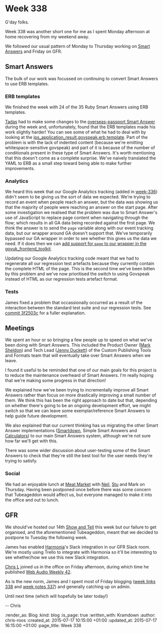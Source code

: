 Week 338
========

G'day folks.

Week 338 was another short one for me as I spent Monday afternoon at home recovering from my weekend away.

We followed our usual pattern of Monday to Thursday working on [Smart Answers][] and Friday on GFR.

## Smart Answers

The bulk of our work was focussed on continuing to convert Smart Answers to use ERB templates.

### ERB templates

We finished the week with 24 of the 35 Ruby Smart Answers using ERB templates.

[Tadas][] had to make some changes to the [overseas-passport Smart Answer][] during the week and, unfortunately, found that the ERB templates made his work slightly harder! You can see some of what he had to deal with by looking at the [ips_application_result.govspeak.erb template][]. Part of the problem is with the lack of indented content (because we're emitting whitespace-sensitive govspeak) and part of it is because of the number of conditionals present in these type of Smart Answers. It's worth mentioning that this doesn't come as a complete surprise. We've naively translated the YAML to ERB as a small step toward being able to make further improvements.

### Analytics

We heard this week that our Google Analytics tracking (added in [week-336][]) didn't seem to be giving us the sort of data we expected. We're trying to record an event when people reach an answer, but the data was showing us that the majority of people were reaching an answer on the start page. After some investigation we realised that the problem was due to Smart Answer's use of JavaScript to replace page content when navigating through the flow; which results in all GA data being recorded against the first page. We think the answer is to send the `page` variable along with our event tracking data, but our wrapper around GA doesn't support that. We've temporarily bypassed our GA wrapper in order to see whether this gives us the data we need. If it does then we can [add support for `page` to our wrapper in the govuk_frontend_toolkit][pr-203].

Updating our Google Analytics tracking code meant that we had to regenerate all our regression test artefacts because they currently contain the complete HTML of the page. This is the second time we've been bitten by this problem and we've now prioritised the switch to using Govspeak instead of HTML as our regression tests artefact format.

### Tests

James fixed a problem that occassionally occurred as a result of the interaction between the standard test suite and our regression tests. See [commit 3f2503c][] for a fuller explanation.

## Meetings

We spent an hour or so bringing a few people up to speed on what we've been doing with Smart Answers. This included the Product Owner ([Mark Sheldon][]) and Tech Lead ([Jenny Duckett][]) of the Custom Publishing Tools and Formats team that will eventually take over Smart Answers when we leave.

I found it useful to be reminded that one of our main goals for this project is to reduce the maintenance overheard of Smart Answers. I'm really hoping that we're making some progress in that direction!

We explained how we've been trying to incrementally improve all Smart Answers rather than focus on more drastically improving a small number of them. We think this has been the right approach to date but that, depending on whether there's going to be an ongoing development effort, we might switch so that we can leave some exemplar/reference Smart Answers to help guide future development.

We also explained that our current thinking has us migrating the other Smart Answer implementations ([Smartdown][], Simple Smart Answers and [Calculators][]) to our main Smart Answers system, although we're not sure how far we'll get with this.

There was some wider discussion about user-testing some of the Smart Answers to check that they're still the best tool for the user needs they're trying to satisfy.

### Social

We had an enjoyable lunch at [Meat Market][] with [Neil][], [Stu][] and Mark on Thursday. Having been postponed once before there was some concern that Tubeageddon would affect us, but everyone managed to make it into the office and out to lunch.

## GFR

We should've hosted our 14th [Show and Tell][] this week but our failure to get organised, and the aforementioned Tubeageddon, meant that we decided to postpone to Tuesday the following week.

James has enabled [Harmonia][]'s Slack integration in our GFR Slack room. We're mostly using Trello to integrate with Harmonia so it'll be interesting to see whether/how we use this new Slack integration.

[Chris L][] joined us in the office on Friday afternoon, during which time he published [Web Audio Weekly 42][].

As is the new norm, James and I spent most of Friday blogging ([week links 338][] and [week notes 337][]) and generally catching up on admin.

Until next time (which will hopefully be later today!)

-- Chris

[Calculators]: https://github.com/alphagov/calculators
[Chris L]: http://blog.chrislowis.co.uk/
[Harmonia]: https://harmonia.io/
[Jenny Duckett]: https://twitter.com/jenny_duckett
[Mark Sheldon]: https://twitter.com/marksheldon
[Meat Market]: http://themeatmarket.co.uk/
[Neil]: https://twitter.com/neillyneil
[Show and Tell]: /show-and-tell-events
[Smart Answers]: https://github.com/alphagov/smart-answers
[Smartdown]: https://github.com/alphagov/smartdown
[Stu]: https://twitter.com/stuart_cullum
[Tadas]: https://github.com/tadast
[Web Audio Weekly 42]: http://blog.chrislowis.co.uk/waw/2015/07/10/web-audio-weekly-42.html
[commit 3f2503c]: https://github.com/alphagov/smart-answers/commit/3f2503c
[ips_application_result.govspeak.erb template]: https://github.com/alphagov/smart-answers/blob/master/lib/smart_answer_flows/overseas-passports/ips_application_result.govspeak.erb
[overseas-passport Smart Answer]: https://www.gov.uk/overseas-passports
[pr-203]: https://github.com/alphagov/govuk_frontend_toolkit/pull/203
[week links 338]: /week-338-links
[week notes 337]: /week-337
[week-336]: /week-336

:render_as: Blog
:kind: blog
:is_page: true
:written_with: Kramdown
:author: chris-roos
:created_at: 2015-07-17 10:15:00 +01:00
:updated_at: 2015-07-17 16:15:00 +01:00
:page_title: Week 338
